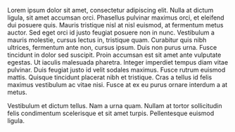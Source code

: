 Lorem ipsum dolor sit amet, consectetur adipiscing elit. Nulla at dictum ligula, sit amet accumsan orci. Phasellus pulvinar maximus orci, et eleifend dui posuere quis. Mauris tristique nisl at nisl euismod, at fermentum metus auctor. Sed eget orci id justo feugiat posuere non in nunc. Vestibulum a mauris molestie, cursus lectus in, tristique quam. Curabitur quis nibh ultrices, fermentum ante non, cursus ipsum. Duis non purus urna. Fusce tincidunt in dolor sed suscipit. Proin accumsan est sit amet ante vulputate egestas. Ut iaculis malesuada pharetra. Integer imperdiet tempus diam vitae pulvinar. Duis feugiat justo id velit sodales maximus. Fusce rutrum euismod mattis. Quisque tincidunt placerat nibh et tristique. Cras a tellus id felis maximus vestibulum ac vitae nisi. Fusce at ex eu purus ornare interdum a at metus.

Vestibulum et dictum tellus. Nam a urna quam. Nullam at tortor sollicitudin felis condimentum scelerisque et sit amet turpis. Pellentesque euismod ligula.